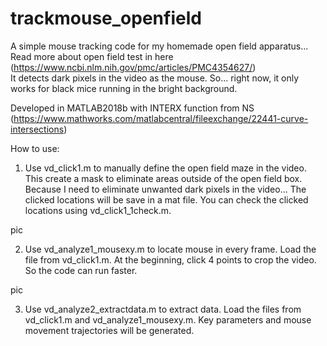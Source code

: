 # trackmouse_openfield
A simple mouse tracking code for my homemade open field apparatus... Read more about open field test in here (https://www.ncbi.nlm.nih.gov/pmc/articles/PMC4354627/)  
It detects dark pixels in the video as the mouse. So... right now, it only works for black mice running in the bright background.  
  
Developed in MATLAB2018b with INTERX function from NS (https://www.mathworks.com/matlabcentral/fileexchange/22441-curve-intersections)  
  
How to use:
1. Use vd_click1.m to manually define the open field maze in the video. This create a mask to eliminate areas outside of the open field box. Because I need to eliminate unwanted dark pixels in the video... The clicked locations will be save in a mat file. You can check the clicked locations using vd_click1_1check.m.

pic  

2. Use vd_analyze1_mousexy.m to locate mouse in every frame. Load the file from vd_click1.m. At the beginning, click 4 points to crop the video. So the code can run faster.  

pic


3. Use vd_analyze2_extractdata.m to extract data. Load the files from vd_click1.m and vd_analyze1_mousexy.m. Key parameters and mouse movement trajectories will be generated.

